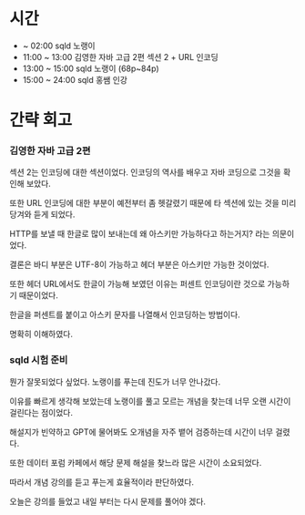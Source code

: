 # 시간
- ~ 02:00 sqld 노랭이
- 11:00 ~ 13:00 김영한 자바 고급 2편 섹션 2 + URL 인코딩
- 13:00 ~ 15:00 sqld 노랭이 (68p~84p)
- 15:00 ~ 24:00 sqld 홍쌤 인강 

# 간략 회고

### 김영한 자바 고급 2편

섹션 2는 인코딩에 대한 섹션이었다. 인코딩의 역사를 배우고 자바 코딩으로 그것을 확인해 보았다. 

또한 URL 인코딩에 대한 부분이 예전부터 좀 헷갈렸기 때문에 타 섹션에 있는 것을 미리 당겨와 듣게 되었다.

HTTP를 보낼 때 한글로 많이 보내는데 왜 아스키만 가능하다고 하는거지? 라는 의문이었다.

결론은 바디 부분은 UTF-8이 가능하고 헤더 부분은 아스키만 가능한 것이었다.

또한 헤더 URL에서도 한글이 가능해 보였던 이유는 퍼센트 인코딩이란 것으로 가능하기 때문이었다.

한글을 퍼센트를 붙이고 아스키 문자를 나열해서 인코딩하는 방법이다.

명확히 이해하였다.

### sqld 시험 준비

뭔가 잘못되었다 싶었다. 노랭이를 푸는데 진도가 너무 안나갔다.

이유를 빠르게 생각해 보았는데 노랭이를 풀고 모르는 개념을 찾는데 너무 오랜 시간이 걸린다는 점이었다.

해설지가 빈약하고 GPT에 물어봐도 오개념을 자주 뱉어 검증하는데 시간이 너무 걸렸다.

또한 데이터 포럼 카페에서 해당 문제 해설을 찾느라 많은 시간이 소요되었다.

따라서 개념 강의를 듣고 푸는게 효율적이라 판단하였다.

오늘은 강의를 들었고 내일 부터는 다시 문제를 풀어야 겠다.